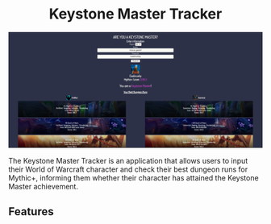 <h1 align="center">Keystone Master Tracker</h1>
<p align="center"> 
  <img src="img/website_screenshot.png">
</p>

<p>The Keystone Master Tracker is an application that allows users to input their World of Warcraft character and check their best dungeon runs for Mythic+, informing 
them whether their character has attained the Keystone Master achievement.</p>


<h2>Features</h2>
